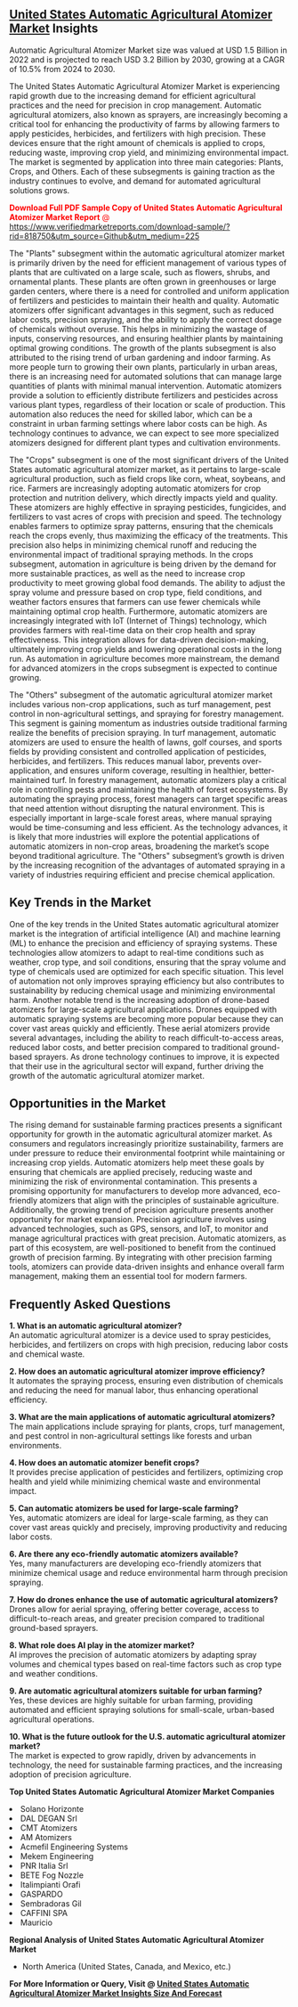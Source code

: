 <h2><a href="https://www.verifiedmarketreports.com/download-sample/?rid=818750&amp;utm_source=Github&amp;utm_medium=225" target="_blank">United States Automatic Agricultural Atomizer Market</a> Insights</h2><p>Automatic Agricultural Atomizer Market size was valued at USD 1.5 Billion in 2022 and is projected to reach USD 3.2 Billion by 2030, growing at a CAGR of 10.5% from 2024 to 2030.</p><p><p>The United States Automatic Agricultural Atomizer Market is experiencing rapid growth due to the increasing demand for efficient agricultural practices and the need for precision in crop management. Automatic agricultural atomizers, also known as sprayers, are increasingly becoming a critical tool for enhancing the productivity of farms by allowing farmers to apply pesticides, herbicides, and fertilizers with high precision. These devices ensure that the right amount of chemicals is applied to crops, reducing waste, improving crop yield, and minimizing environmental impact. The market is segmented by application into three main categories: Plants, Crops, and Others. Each of these subsegments is gaining traction as the industry continues to evolve, and demand for automated agricultural solutions grows. <p><span class=""><span style="color: #ff0000;"><strong>Download Full PDF Sample Copy of United States Automatic Agricultural Atomizer Market Report</strong> @ </span><a href="https://www.verifiedmarketreports.com/download-sample/?rid=818750&amp;utm_source=Github&amp;utm_medium=225" target="_blank">https://www.verifiedmarketreports.com/download-sample/?rid=818750&amp;utm_source=Github&amp;utm_medium=225</a></span></p></p> <p>The "Plants" subsegment within the automatic agricultural atomizer market is primarily driven by the need for efficient management of various types of plants that are cultivated on a large scale, such as flowers, shrubs, and ornamental plants. These plants are often grown in greenhouses or large garden centers, where there is a need for controlled and uniform application of fertilizers and pesticides to maintain their health and quality. Automatic atomizers offer significant advantages in this segment, such as reduced labor costs, precision spraying, and the ability to apply the correct dosage of chemicals without overuse. This helps in minimizing the wastage of inputs, conserving resources, and ensuring healthier plants by maintaining optimal growing conditions. The growth of the plants subsegment is also attributed to the rising trend of urban gardening and indoor farming. As more people turn to growing their own plants, particularly in urban areas, there is an increasing need for automated solutions that can manage large quantities of plants with minimal manual intervention. Automatic atomizers provide a solution to efficiently distribute fertilizers and pesticides across various plant types, regardless of their location or scale of production. This automation also reduces the need for skilled labor, which can be a constraint in urban farming settings where labor costs can be high. As technology continues to advance, we can expect to see more specialized atomizers designed for different plant types and cultivation environments. <p>The "Crops" subsegment is one of the most significant drivers of the United States automatic agricultural atomizer market, as it pertains to large-scale agricultural production, such as field crops like corn, wheat, soybeans, and rice. Farmers are increasingly adopting automatic atomizers for crop protection and nutrition delivery, which directly impacts yield and quality. These atomizers are highly effective in spraying pesticides, fungicides, and fertilizers to vast acres of crops with precision and speed. The technology enables farmers to optimize spray patterns, ensuring that the chemicals reach the crops evenly, thus maximizing the efficacy of the treatments. This precision also helps in minimizing chemical runoff and reducing the environmental impact of traditional spraying methods. In the crops subsegment, automation in agriculture is being driven by the demand for more sustainable practices, as well as the need to increase crop productivity to meet growing global food demands. The ability to adjust the spray volume and pressure based on crop type, field conditions, and weather factors ensures that farmers can use fewer chemicals while maintaining optimal crop health. Furthermore, automatic atomizers are increasingly integrated with IoT (Internet of Things) technology, which provides farmers with real-time data on their crop health and spray effectiveness. This integration allows for data-driven decision-making, ultimately improving crop yields and lowering operational costs in the long run. As automation in agriculture becomes more mainstream, the demand for advanced atomizers in the crops subsegment is expected to continue growing. <p>The "Others" subsegment of the automatic agricultural atomizer market includes various non-crop applications, such as turf management, pest control in non-agricultural settings, and spraying for forestry management. This segment is gaining momentum as industries outside traditional farming realize the benefits of precision spraying. In turf management, automatic atomizers are used to ensure the health of lawns, golf courses, and sports fields by providing consistent and controlled application of pesticides, herbicides, and fertilizers. This reduces manual labor, prevents over-application, and ensures uniform coverage, resulting in healthier, better-maintained turf. In forestry management, automatic atomizers play a critical role in controlling pests and maintaining the health of forest ecosystems. By automating the spraying process, forest managers can target specific areas that need attention without disrupting the natural environment. This is especially important in large-scale forest areas, where manual spraying would be time-consuming and less efficient. As the technology advances, it is likely that more industries will explore the potential applications of automatic atomizers in non-crop areas, broadening the market’s scope beyond traditional agriculture. The "Others" subsegment’s growth is driven by the increasing recognition of the advantages of automated spraying in a variety of industries requiring efficient and precise chemical application. <h2>Key Trends in the Market</h2> <p>One of the key trends in the United States automatic agricultural atomizer market is the integration of artificial intelligence (AI) and machine learning (ML) to enhance the precision and efficiency of spraying systems. These technologies allow atomizers to adapt to real-time conditions such as weather, crop type, and soil conditions, ensuring that the spray volume and type of chemicals used are optimized for each specific situation. This level of automation not only improves spraying efficiency but also contributes to sustainability by reducing chemical usage and minimizing environmental harm. Another notable trend is the increasing adoption of drone-based atomizers for large-scale agricultural applications. Drones equipped with automatic spraying systems are becoming more popular because they can cover vast areas quickly and efficiently. These aerial atomizers provide several advantages, including the ability to reach difficult-to-access areas, reduced labor costs, and better precision compared to traditional ground-based sprayers. As drone technology continues to improve, it is expected that their use in the agricultural sector will expand, further driving the growth of the automatic agricultural atomizer market. <h2>Opportunities in the Market</h2> <p>The rising demand for sustainable farming practices presents a significant opportunity for growth in the automatic agricultural atomizer market. As consumers and regulators increasingly prioritize sustainability, farmers are under pressure to reduce their environmental footprint while maintaining or increasing crop yields. Automatic atomizers help meet these goals by ensuring that chemicals are applied precisely, reducing waste and minimizing the risk of environmental contamination. This presents a promising opportunity for manufacturers to develop more advanced, eco-friendly atomizers that align with the principles of sustainable agriculture. Additionally, the growing trend of precision agriculture presents another opportunity for market expansion. Precision agriculture involves using advanced technologies, such as GPS, sensors, and IoT, to monitor and manage agricultural practices with great precision. Automatic atomizers, as part of this ecosystem, are well-positioned to benefit from the continued growth of precision farming. By integrating with other precision farming tools, atomizers can provide data-driven insights and enhance overall farm management, making them an essential tool for modern farmers. <h2>Frequently Asked Questions</h2> <p><b>1. What is an automatic agricultural atomizer?</b><br>An automatic agricultural atomizer is a device used to spray pesticides, herbicides, and fertilizers on crops with high precision, reducing labor costs and chemical waste.</p> <p><b>2. How does an automatic agricultural atomizer improve efficiency?</b><br>It automates the spraying process, ensuring even distribution of chemicals and reducing the need for manual labor, thus enhancing operational efficiency.</p> <p><b>3. What are the main applications of automatic agricultural atomizers?</b><br>The main applications include spraying for plants, crops, turf management, and pest control in non-agricultural settings like forests and urban environments.</p> <p><b>4. How does an automatic atomizer benefit crops?</b><br>It provides precise application of pesticides and fertilizers, optimizing crop health and yield while minimizing chemical waste and environmental impact.</p> <p><b>5. Can automatic atomizers be used for large-scale farming?</b><br>Yes, automatic atomizers are ideal for large-scale farming, as they can cover vast areas quickly and precisely, improving productivity and reducing labor costs.</p> <p><b>6. Are there any eco-friendly automatic atomizers available?</b><br>Yes, many manufacturers are developing eco-friendly atomizers that minimize chemical usage and reduce environmental harm through precision spraying.</p> <p><b>7. How do drones enhance the use of automatic agricultural atomizers?</b><br>Drones allow for aerial spraying, offering better coverage, access to difficult-to-reach areas, and greater precision compared to traditional ground-based sprayers.</p> <p><b>8. What role does AI play in the atomizer market?</b><br>AI improves the precision of automatic atomizers by adapting spray volumes and chemical types based on real-time factors such as crop type and weather conditions.</p> <p><b>9. Are automatic agricultural atomizers suitable for urban farming?</b><br>Yes, these devices are highly suitable for urban farming, providing automated and efficient spraying solutions for small-scale, urban-based agricultural operations.</p> <p><b>10. What is the future outlook for the U.S. automatic agricultural atomizer market?</b><br>The market is expected to grow rapidly, driven by advancements in technology, the need for sustainable farming practices, and the increasing adoption of precision agriculture.</p> </p><p><strong>Top United States Automatic Agricultural Atomizer Market Companies</strong></p><div data-test-id=""><p><li>Solano Horizonte</li><li> DAL DEGAN Srl</li><li> CMT Atomizers</li><li> AM Atomizers</li><li> Acmefil Engineering Systems</li><li> Mekem Engineering</li><li> PNR Italia Srl</li><li> BETE Fog Nozzle</li><li> Italimpianti Orafi</li><li> GASPARDO</li><li> Sembradoras Gil</li><li> CAFFINI SPA</li><li> Mauricio</li></p><div><strong>Regional Analysis of&nbsp;United States Automatic Agricultural Atomizer Market</strong></div><ul><li dir="ltr"><p dir="ltr">North America&nbsp;(United States, Canada, and Mexico, etc.)</p></li></ul><p><strong>For More Information or Query, Visit @&nbsp;</strong><strong><a href="https://www.verifiedmarketreports.com/product/automatic-agricultural-atomizer-market/?utm_source=Github&amp;utm_medium=225" target="_blank">United States Automatic Agricultural Atomizer Market Insights Size And Forecast</a></strong></p></div>
